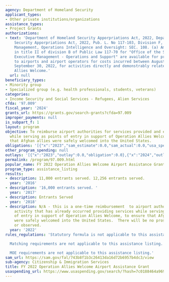 ```yaml
---
agency: Department of Homeland Security
applicant_types:
- Other private institutions/organizations
assistance_types:
- Project Grants
authorizations:
- text: 'Department of Homeland Security Apporpriations Act, 2022, Department of Homeland
    Security Apporpriations Act, 2022, Pub. L. No 117-103, Division F, Title I: Departmental
    Management, Operations Intelligence and Oversight: SEC. 108. (a) Amounts provided
    in title II of division B of Public Law 117-70 for "Office of the Secretary and
    Executive Management - Operations and Support" are available for providing reimbursement
    to airports and airport operators for costs incurred between August 1, 2021, and
    September 30, 2022, for activities directly and demonstrably related to Operation
    Allies Welcome.'
  url: null
beneficiary_types:
- Minority group
- Specialized group (e.g. health professionals, students, veterans)
categories:
- Income Security and Social Services - Refugees, Alien Services
cfda: '97.009'
fiscal_year: '2024'
grants_url: https://grants.gov/search-grants?cfda=97.009
improper_payments: null
is_subpart_f: 1
layout: program
objective: To reimburse airport authorities for services provided and expenses incurred
  while serving as points of entry in support of Operation Allies Welcome to ensure
  that Afghan allies were safely welcomed into the United States.
obligations: '[{"x":"2023","sam_estimate":0.0,"sam_actual":0.0,"usa_spending_actual":-115178.39},{"x":"2024","sam_estimate":0.0,"sam_actual":0.0,"usa_spending_actual":0.0},{"x":"2025","sam_estimate":0.0,"sam_actual":0.0,"usa_spending_actual":0.0}]'
other_program_spending: null
outlays: '[{"x":"2023","outlay":0.0,"obligation":0.0},{"x":"2024","outlay":0.0,"obligation":0.0},{"x":"2025","outlay":0.0,"obligation":0.0}]'
permalink: /program/97.009.html
popular_name: FY 2022 Operation Allies Welcome Airport Assistance Grant
program_type: assistance_listing
results:
- description: 11,000 entrants served. 12,256 entrants served.
  year: '2016'
- description: '16,000 entrants served. '
  year: '2017'
- description: Entrants Served
  year: '2018'
- description: N/A - this is a one-time reimbursement  to airport authorities for
    activity that has already occurred providing services while serving as points
    of entry in support of Operation Allies Welcome, to ensure that Afghan allies
    were safely welcomed into the United States.  There will be no prospective activities  completed
    or observed.
  year: '2022'
rules_regulations: 'Statutory formula is not applicable to this assistance listing.

  Matching requirements are not applicable to this assistance listing.

  MOE requirements are not applicable to this assistance listing.'
sam_url: https://sam.gov/fal/743b8f1b3c26413da16d72b6957b4dc3/view
sub-agency: Citizenship & Immigration Services
title: FY 2022 Operation Allies Welcome Airport Assistance Grant
usaspending_url: https://www.usaspending.gov/search/?hash=7c0188464a969b336c4455c1459036b8
---
```


